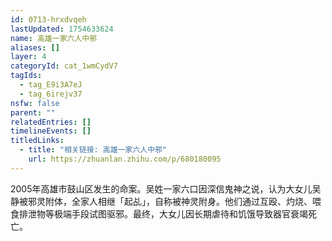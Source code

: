 ```yaml
---
id: 0713-hrxdvqeh
lastUpdated: 1754633624
name: 高雄一家六人中邪
aliases: []
layer: 4
categoryId: cat_1wmCydV7
tagIds:
  - tag_E9i3A7eJ
  - tag_6irejv37
nsfw: false
parent: ""
relatedEntries: []
timelineEvents: []
titledLinks:
  - title: "相关链接: 高雄一家六人中邪"
    url: https://zhuanlan.zhihu.com/p/680180095
---
```


2005年高雄市鼓山区发生的命案。吴姓一家六口因深信鬼神之说，认为大女儿吴静被邪灵附体，全家人相继「起乩」，自称被神灵附身。他们通过互殴、灼烧、喂食排泄物等极端手段试图驱邪。最终，大女儿因长期虐待和饥饿导致器官衰竭死亡。